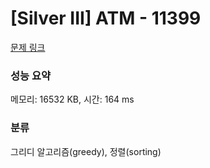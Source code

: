 # [Silver III] ATM - 11399 

[문제 링크](https://www.acmicpc.net/problem/11399) 

### 성능 요약

메모리: 16532 KB, 시간: 164 ms

### 분류

그리디 알고리즘(greedy), 정렬(sorting)

